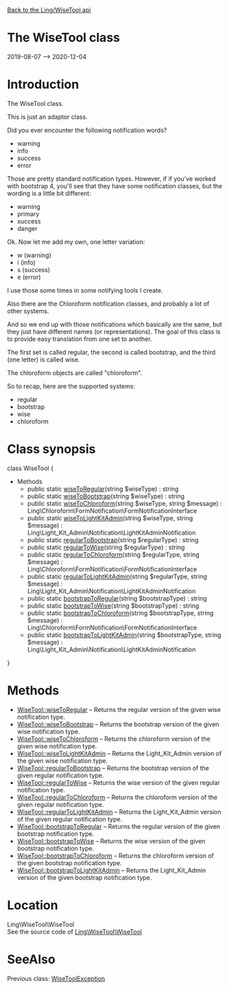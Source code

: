 [Back to the Ling/WiseTool api](https://github.com/lingtalfi/WiseTool/blob/master/doc/api/Ling/WiseTool.md)



The WiseTool class
================
2019-08-07 --> 2020-12-04






Introduction
============

The WiseTool class.

This is just an adaptor class.


Did you ever encounter the following notification words?

- warning
- info
- success
- error

Those are pretty standard notification types.
However, if if you've worked with bootstrap 4, you'll see that they have some notification classes, but the wording
is a little bit different:

- warning
- primary
- success
- danger

Ok.
Now let me add my own, one letter variation:

- w (warning)
- i (info)
- s (success)
- e (error)


I use those some times in some notifying tools I create.



Also there are the Chloroform notification classes, and probably a lot of other systems.


And so we end up with those notifications which basically are the same, but they just have different names (or representations).
The goal of this class is to provide easy translation from one set to another.

The first set is called regular, the second is called bootstrap, and the third (one letter) is called wise.

The chloroform objects are called "chloroform".



So to recap, here are the supported systems:

- regular
- bootstrap
- wise
- chloroform



Class synopsis
==============


class <span class="pl-k">WiseTool</span>  {

- Methods
    - public static [wiseToRegular](https://github.com/lingtalfi/WiseTool/blob/master/doc/api/Ling/WiseTool/WiseTool/wiseToRegular.md)(string $wiseType) : string
    - public static [wiseToBootstrap](https://github.com/lingtalfi/WiseTool/blob/master/doc/api/Ling/WiseTool/WiseTool/wiseToBootstrap.md)(string $wiseType) : string
    - public static [wiseToChloroform](https://github.com/lingtalfi/WiseTool/blob/master/doc/api/Ling/WiseTool/WiseTool/wiseToChloroform.md)(string $wiseType, string $message) : Ling\Chloroform\FormNotification\FormNotificationInterface
    - public static [wiseToLightKitAdmin](https://github.com/lingtalfi/WiseTool/blob/master/doc/api/Ling/WiseTool/WiseTool/wiseToLightKitAdmin.md)(string $wiseType, string $message) : Ling\Light_Kit_Admin\Notification\LightKitAdminNotification
    - public static [regularToBootstrap](https://github.com/lingtalfi/WiseTool/blob/master/doc/api/Ling/WiseTool/WiseTool/regularToBootstrap.md)(string $regularType) : string
    - public static [regularToWise](https://github.com/lingtalfi/WiseTool/blob/master/doc/api/Ling/WiseTool/WiseTool/regularToWise.md)(string $regularType) : string
    - public static [regularToChloroform](https://github.com/lingtalfi/WiseTool/blob/master/doc/api/Ling/WiseTool/WiseTool/regularToChloroform.md)(string $regularType, string $message) : Ling\Chloroform\FormNotification\FormNotificationInterface
    - public static [regularToLightKitAdmin](https://github.com/lingtalfi/WiseTool/blob/master/doc/api/Ling/WiseTool/WiseTool/regularToLightKitAdmin.md)(string $regularType, string $message) : Ling\Light_Kit_Admin\Notification\LightKitAdminNotification
    - public static [bootstrapToRegular](https://github.com/lingtalfi/WiseTool/blob/master/doc/api/Ling/WiseTool/WiseTool/bootstrapToRegular.md)(string $bootstrapType) : string
    - public static [bootstrapToWise](https://github.com/lingtalfi/WiseTool/blob/master/doc/api/Ling/WiseTool/WiseTool/bootstrapToWise.md)(string $bootstrapType) : string
    - public static [bootstrapToChloroform](https://github.com/lingtalfi/WiseTool/blob/master/doc/api/Ling/WiseTool/WiseTool/bootstrapToChloroform.md)(string $bootstrapType, string $message) : Ling\Chloroform\FormNotification\FormNotificationInterface
    - public static [bootstrapToLightKitAdmin](https://github.com/lingtalfi/WiseTool/blob/master/doc/api/Ling/WiseTool/WiseTool/bootstrapToLightKitAdmin.md)(string $bootstrapType, string $message) : Ling\Light_Kit_Admin\Notification\LightKitAdminNotification

}






Methods
==============

- [WiseTool::wiseToRegular](https://github.com/lingtalfi/WiseTool/blob/master/doc/api/Ling/WiseTool/WiseTool/wiseToRegular.md) &ndash; Returns the regular version of the given wise notification type.
- [WiseTool::wiseToBootstrap](https://github.com/lingtalfi/WiseTool/blob/master/doc/api/Ling/WiseTool/WiseTool/wiseToBootstrap.md) &ndash; Returns the bootstrap version of the given wise notification type.
- [WiseTool::wiseToChloroform](https://github.com/lingtalfi/WiseTool/blob/master/doc/api/Ling/WiseTool/WiseTool/wiseToChloroform.md) &ndash; Returns the chloroform version of the given wise notification type.
- [WiseTool::wiseToLightKitAdmin](https://github.com/lingtalfi/WiseTool/blob/master/doc/api/Ling/WiseTool/WiseTool/wiseToLightKitAdmin.md) &ndash; Returns the Light_Kit_Admin version of the given wise notification type.
- [WiseTool::regularToBootstrap](https://github.com/lingtalfi/WiseTool/blob/master/doc/api/Ling/WiseTool/WiseTool/regularToBootstrap.md) &ndash; Returns the bootstrap version of the given regular notification type.
- [WiseTool::regularToWise](https://github.com/lingtalfi/WiseTool/blob/master/doc/api/Ling/WiseTool/WiseTool/regularToWise.md) &ndash; Returns the wise version of the given regular notification type.
- [WiseTool::regularToChloroform](https://github.com/lingtalfi/WiseTool/blob/master/doc/api/Ling/WiseTool/WiseTool/regularToChloroform.md) &ndash; Returns the chloroform version of the given regular notification type.
- [WiseTool::regularToLightKitAdmin](https://github.com/lingtalfi/WiseTool/blob/master/doc/api/Ling/WiseTool/WiseTool/regularToLightKitAdmin.md) &ndash; Returns the Light_Kit_Admin version of the given regular notification type.
- [WiseTool::bootstrapToRegular](https://github.com/lingtalfi/WiseTool/blob/master/doc/api/Ling/WiseTool/WiseTool/bootstrapToRegular.md) &ndash; Returns the regular version of the given bootstrap notification type.
- [WiseTool::bootstrapToWise](https://github.com/lingtalfi/WiseTool/blob/master/doc/api/Ling/WiseTool/WiseTool/bootstrapToWise.md) &ndash; Returns the wise version of the given bootstrap notification type.
- [WiseTool::bootstrapToChloroform](https://github.com/lingtalfi/WiseTool/blob/master/doc/api/Ling/WiseTool/WiseTool/bootstrapToChloroform.md) &ndash; Returns the chloroform version of the given bootstrap notification type.
- [WiseTool::bootstrapToLightKitAdmin](https://github.com/lingtalfi/WiseTool/blob/master/doc/api/Ling/WiseTool/WiseTool/bootstrapToLightKitAdmin.md) &ndash; Returns the Light_Kit_Admin version of the given bootstrap notification type.





Location
=============
Ling\WiseTool\WiseTool<br>
See the source code of [Ling\WiseTool\WiseTool](https://github.com/lingtalfi/WiseTool/blob/master/WiseTool.php)



SeeAlso
==============
Previous class: [WiseToolException](https://github.com/lingtalfi/WiseTool/blob/master/doc/api/Ling/WiseTool/Exception/WiseToolException.md)<br>
